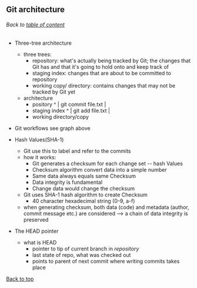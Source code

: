 ## Git architecture
###### Back to [table of content](https://github.com/ShumzZ/LearningNotes/blob/master/Git/GitEssentialTraining-LinkedIn.MD#table-of-contents)

- Three-tree architecture
  - three trees:
    - repository: what's actually being tracked by Git; the changes that Git has and that it's going to hold onto and keep track of
    - staging index: changes that are about to be committed to repository
    - working copy/ directory: contains changes that may not be tracked by Git yet
  - architecture
    - pository
            ^
            |
        git commit file.txt
            |
    - staging index
            ^
            |
        git add file.txt
            |
    - working directory/copy

- Git workflows
  see graph above

- Hash Values(SHA-1)
  - Git use this to label and refer to the commits
  - how it works:
    - Git generates a checksum for each change set -- hash Values
    - Checksum algorithm convert data into a simple number
    - Same data always equals same Checksum
    - Data integrity is fundamental
    - Change data would change the checksum
  - Git uses SHA-1 hash algorithm to create Checksum
    - 40 character hexadecimal string (0-9, a-f)
  - when generating checksum, both data (code) and metadata (author, commit message etc.) are considered --> a chain of data integrity is preserved

- The HEAD pointer
  - what is HEAD
    - pointer to tip of current branch in *repository*
    - last state of repo, what was checked out
    - points to parent of next commit where writing commits takes place


[Back to top](#Git-architecture)
